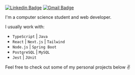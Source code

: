 [![Linkedin Badge](https://img.shields.io/badge/-Raí%20Soares-fafafa?style=flat-square&logo=Linkedin&logoColor=09090b&link=https://www.linkedin.com/in/raiisoares/)](https://www.linkedin.com/in/raiisoares/)
[![Gmail Badge](https://img.shields.io/badge/-raisoares.dev@gmail.com-fafafa?style=flat-square&logo=Gmail&logoColor=09090b&link=mailto:raisoares.dev@gmail.com)](mailto:raisoares.dev@gmail.com)

I'm a computer science student and web developer.

I usually work with: 
  * `TypeScript` | `Java`
  * `React` | `Next.js` | `Tailwind`
  * `Node.js` | `Spring Boot`
  * `PostgreSQL` | `MySQL`
  * `Jest` | `JUnit`
    
Feel free to check out some of my personal projects below :v:


